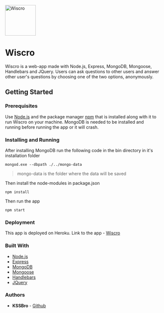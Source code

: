 <img alt="Wiscro" src="https://raw.githubusercontent.com/KSSBro/wiscro/master/public/images/wiscro_main.png" height="100">

# Wiscro

Wiscro is a web-app made with Node.js, Express, MongoDB, Mongoose, Handlebars and JQuery.
Users can ask questions to other users and answer other user's questions by choosing one of the two options, anonymously.

## Getting Started

### Prerequisites

Use [Node.js](https://nodejs.org/en/download/) and the package manager [npm](https://www.npmjs.com/get-npm) that is installed along with it to run Wiscro on your machine.
MongoDB is needed to be installed and running before running the app or it will crash.

### Installing and Running

After installing MongoDB run the following code in the bin directory in it's installation folder

```
mongod.exe --dbpath ./../mongo-data
```

> mongo-data is the folder where the data will be saved

Then install the node-modules in package.json

```
npm install
```

Then run the app

```
npm start
```

### Deployment

This app is deployed on Heroku. Link to the app - [Wiscro](https://wiscro.herokuapp.com/)

### Built With

- [Node.js](https://nodejs.org/en/)
- [Express](https://expressjs.com/)
- [MongoDB](https://www.mongodb.com/)
- [Mongoose](https://mongoosejs.com/)
- [Handlebars](https://handlebarsjs.com/)
- [JQuery](https://jquery.com/)

### Authors

- **KSSBro** - [Github](https://github.com/KSSBro)
